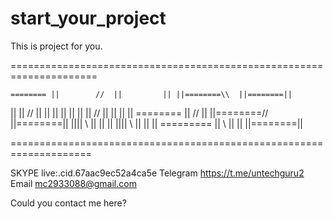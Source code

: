 # start_your_project
This is project for you.

=====================================================================

    ======== ||        //  ||         || ||========\\  ||========||
  ||         ||      //      ||    ||    ||         || ||
  ||         ||    //           ||       ||         || ||
    ======== || //              ||       ||========//  ||========||
           ||||    \\           ||       ||            ||
           ||||      \\         ||       ||            ||
   ========= ||        \\       ||       ||            ||========||

====================================================================

SKYPE   live:.cid.67aac9ec52a4ca5e
Telegram https://t.me/untechguru2
Email mc2933088@gmail.com

Could you contact me here?
